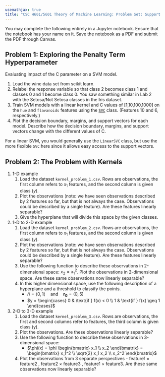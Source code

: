 ```yaml
---
usemathjax: true
title: "CSC 4601/5601 Theory of Machine Learning: Problem Set: Support Vector Machines"
---
```


You may complete the following entirely in a Jupyter notebook. Ensure that the notebook has your name on it. Save the notebook as a PDF and submit the PDF through Canvas.

## Problem 1: Exploring the Penalty Term Hyperparameter

Evaluating impact of the C parameter on a SVM model.

1. Load the wine data set from scikit learn.
2. Relabel the response variable so that class 2 becomes class 1 and classes 0 and 1 become class 0. You saw something similar in Lab 2 with the Setosa/Not Setosa classes in the Iris dataset.
3. Train SVM models with a linear kernel and C values of [1,10,100,1000] on the `hue` and `flavanoids` features using the [```SVC```](https://scikit-learn.org/stable/modules/generated/sklearn.svm.SVC.html) class. (Features 10 and 6, respectively.)
4. Plot the decision boundary, margins, and support vectors for each model. Describe how the decision boundary, margins, and support vectors change with the different values of C.

For a linear SVM, you would generally use the `LinearSVC` class, but use the more flexible `SVC` here since it allows easy access to the support vectors.

## Problem 2: The Problem with Kernels

1. 1-D example
    1. Load the dataset `kernel_problem_1.csv`. Rows are observations,
the first column refers to $x_{1}$ features, and the second column
is given class ($y$).
    2. Plot the observations (note: we have seen observations described by
2 features so far, but that is not always the case. Observations could
be described by a single feature). Are these features linearly separable?
    3. Give the hyperplane that will divide this space by the given classes.
2. 1-D to 2-D example
    1. Load the dataset `kernel_problem_2.csv`. Rows are observations,
the first column refers to $x_{1}$ features, and the second column is given class ($y$).
    2. Plot the observations (note: we have seen observations described by
2 features so far, but that is not always the case. Observations could
be described by a single feature). Are these features linearly separable?
    3. Use the following function to describe these observations in 2-dimensional
space: $x_{2}=x_{1}^{2}$. Plot the observations in 2-dimensional
space. Are these same observations now linearly separable?
    4. In this higher dimensional space, use the following description of
a hyperplane and a threshold to classify the points.
        - $\hat{n} = \langle 0, 1 \rangle \quad \text{and} \quad \mathbf{r_0} = (0,5)$
        - $y = \begin{cases} 0 & \text{if } f(x) < 0 \\ 1 & \text{if } f(x) \geq 1 \end{cases}$
3. 2-D to 3-D example
    1. Load the dataset `kernel_problem_3.csv`. Rows are observations,
the first and second columns refer to features, the third column is
given class (y).
    2. Plot the observations. Are these observations linearly separable?
    3. Use the following function to describe these observations in 3-dimensional
space:
        - $\phi(x) = \phi \begin{bmatrix} x_1 \\ x_2 \end{bmatrix} = \begin{bmatrix} x_1^2 \\ \sqrt{2} x_1 x_2 \\ x_2^2 \end{bmatrix}$
    4. Plot the observations from 3 separate perspectives - feature1
&times; feature2 , feature2 &times; feature3 , feature1 &times; feature3. Are these
same observations now linearly separable?
